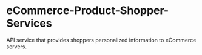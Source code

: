 # eCommerce-Product-Shopper-Services
API service that provides shoppers personalized information to eCommerce servers.
